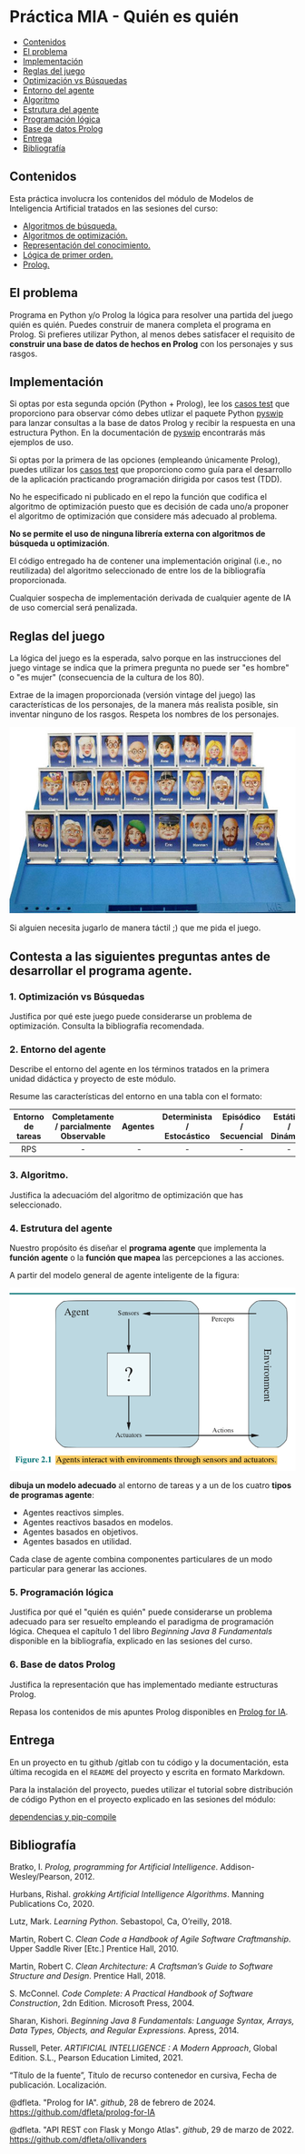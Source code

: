 
Práctica MIA - Quién es quién 
=============================

 * [Contenidos](#contenidos)
 * [El problema](#el-problema)
 * [Implementación](#implementación)
 * [Reglas del juego](#reglas-del-juego)
 * [Optimización vs Búsquedas](#1-optimización-vs-búsquedas)
 * [Entorno del agente](#2-entorno-del-agente)
 * [Algoritmo](#3-algoritmo)
 * [Estrutura del agente](#4-estrutura-del-agente)
 * [Programación lógica](#5-programación-lógica)
 * [Base de datos Prolog](#6-base-de-datos-prolog)
 * [Entrega](#entrega)
 * [Bibliografía](#bibliografía)

## Contenidos

Esta práctica involucra los contenidos del módulo de Modelos de Inteligencia Artificial tratados en las sesiones del curso:

 - [Algoritmos de búsqueda.](https://drive.google.com/drive/u/0/folders/1GSPdhrE0nXqVFnVk1hvhUUZ6R7cyjSqQ)
 - [Algoritmos de optimización.](https://drive.google.com/drive/u/0/folders/1z8J-1gUvP6i8WHhWh2FfobLOTxK1N_hH)
 - [Representación del conocimiento.](https://drive.google.com/drive/u/0/folders/1i3QhT8sDhuMnMTHek8lxCDWgWiMQVUGc)
 - [Lógica de primer orden.](https://drive.google.com/drive/u/0/folders/1DlTxaOVfo8HhoA-qQjrhvXuntBol3luL)
 - [Prolog.](https://github.com/dfleta/prolog-for-IA)

## El problema

Programa en Python y/o Prolog la lógica para resolver una partida del juego quién es quién. Puedes construir de manera completa el programa en Prolog. Si prefieres utilizar Python, al menos debes satisfacer el requisito de **construir una base de datos de hechos en Prolog** con los personajes y sus rasgos. 

## Implementación

Si optas por esta segunda opción (Python + Prolog), lee los [casos test](./test/test_quienesquien.py) que proporciono para observar cómo debes utlizar el paquete Python [pyswip](https://github.com/yuce/pyswip) para lanzar consultas a la base de datos Prolog y recibir la respuesta en una estructura Python. En la documentación de [pyswip](https://github.com/yuce/pyswip) encontrarás más ejemplos de uso.

Si optas por la primera de las opciones (empleando únicamente Prolog), puedes utilizar los [casos test](./test/test_quienesquien.py) que proporciono como guía para el desarrollo de la aplicación practicando programación dirigida por casos test (TDD). 

No he especificado ni publicado en el repo la función que codifica el algoritmo de optimización puesto que es decisión de cada uno/a proponer el algoritmo de optimización que considere más adecuado al problema.

**No se permite el uso de ninguna librería externa con algoritmos de búsqueda u optimización**.

El código entregado ha de contener una implementación original (i.e., no reutilizada) del algoritmo seleccionado de entre los de la bibliografía proporcionada.

Cualquier sospecha de implementación derivada de cualquier agente de IA de uso comercial será penalizada.

## Reglas del juego

La lógica del juego es la esperada, salvo porque en las instrucciones del juego vintage se indica que la primera pregunta no puede ser "es hombre" o "es mujer" (consecuencia de la cultura de los 80).

Extrae de la imagen proporcionada (versión vintage del juego) las características de los personajes, de la manera más realista posible, sin inventar ninguno de los rasgos. Respeta los nombres de los personajes.

![Quien es quien - azul](./doc/Quien-es-quien.jpg)

Si alguien necesita jugarlo de manera táctil ;) que me pida el juego.

## Contesta a las siguientes preguntas antes de desarrollar el programa agente.

### 1. Optimización vs Búsquedas

Justifica por qué este juego puede considerarse un problema de optimización. Consulta la bibliografía recomendada.

### 2. Entorno del agente

Describe el entorno del agente en los términos tratados en la primera unidad didáctica y proyecto de este módulo.

Resume las características del entorno en una tabla con el formato:

Entorno de tareas | Completamente / parcialmente Observable| Agentes | Determinista / Estocástico | Episódico / Secuencial | Estático / Dinámico | Discreto / Continuo
:---: | :---: | :---: | :---: | :---: | :---: | :---: |
 RPS | - | - | - | - | - |  - |

### 3. Algoritmo.

Justifica la adecuacióm del algoritmo de optimización que has seleccionado.

### 4. Estrutura del agente

Nuestro propósito és diseñar el **programa agente** que implementa la **función agente** o la **función que mapea** las percepciones a las acciones. 

A partir del modelo general de agente inteligente de la figura:

![Modelo general agente inteligente](./doc/modelo_AI.png)

**dibuja un modelo adecuado** al entorno de tareas y a un de los cuatro **tipos de programas agente**:

- Agentes reactivos simples.
- Agentes reactivos basados en modelos.
- Agentes basados en objetivos.
- Agentes basados en utilidad.

Cada clase de agente combina componentes particulares de un modo particular para generar las acciones. 

### 5. Programación lógica

Justifica por qué el "quién es quién" puede considerarse un problema adecuado para ser resuelto empleando el paradigma de programación lógica. Chequea el capítulo 1 del libro _Beginning Java 8 Fundamentals_ disponible en la bibliografía, explicado en las sesiones del curso.

### 6. Base de datos Prolog

Justifica la representación que has implementado mediante estructuras Prolog.

Repasa los contenidos de mis apuntes Prolog disponibles en [Prolog for IA](https://github.com/dfleta/prolog-for-IA).

## Entrega

En un proyecto en tu github /gitlab con tu código y la documentación, esta última recogida en el `README` del proyecto y escrita en formato Markdown.

Para la instalación del proyecto, puedes utilizar el tutorial sobre distribución de código Python en el proyecto explicado en las sesiones del módulo:

[dependencias y pip-compile](https://github.com/dfleta/ollivanders?tab=readme-ov-file#dependencias)


## Bibliografía

Bratko, I. _Prolog, programming for Artificial Intelligence_. Addison-Wesley/Pearson, 2012.

Hurbans, Rishal. _grokking Artificial Intelligence Algorithms_. Manning Publications Co, 2020. 

Lutz, Mark. _Learning Python_. Sebastopol, Ca, O’reilly, 2018.

Martin, Robert C. _Clean Code a Handbook of Agile Software Craftmanship_. Upper Saddle River [Etc.] Prentice Hall, 2010.

Martin, Robert C. _Clean Architecture: A Craftsman’s Guide to Software Structure and Design_. Prentice Hall, 2018.

S. McConnel. _Code Complete: A Practical Handbook of Software Construction_, 2dn Edition. Microsoft Press, 2004.

Sharan, Kishori. _Beginning Java 8 Fundamentals: Language Syntax, Arrays, Data Types, Objects, and Regular Expressions_. Apress, 2014.

Russell, Peter. _ARTIFICIAL INTELLIGENCE : A Modern Approach_, Global Edition. S.L., Pearson Education Limited, 2021.

“Título de la fuente”, Título de recurso contenedor en cursiva, Fecha de publicación. Localización.

@dfleta. "Prolog for IA". _github_, 28 de febrero de 2024. https://github.com/dfleta/prolog-for-IA

@dfleta. "API REST con Flask y Mongo Atlas". _github_, 29 de marzo de 2022. https://github.com/dfleta/ollivanders